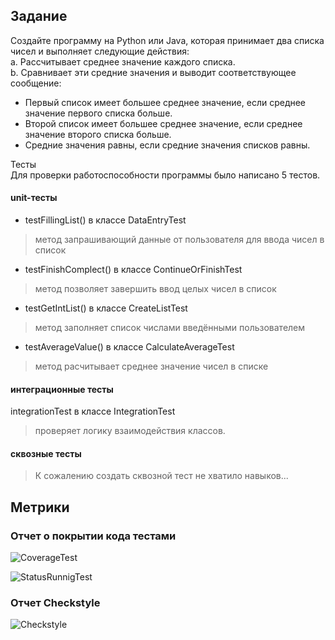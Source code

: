 ## Задание 

Создайте программу на Python или Java, которая принимает два списка чисел и выполняет следующие действия:  
a. Рассчитывает среднее значение каждого списка.  
b. Сравнивает эти средние значения и выводит соответствующее сообщение:
- Первый список имеет большее среднее значение, если среднее значение первого списка больше.
- Второй список имеет большее среднее значение, если среднее значение второго списка больше.
- Средние значения равны, если средние значения списков равны.


Тесты  
Для проверки работоспособности программы было написано 5 тестов.

#### unit-тесты
* testFillingList() в классе DataEntryTest  
>  метод запрашивающий данные от пользователя для ввода чисел в список
* testFinishComplect() в классе ContinueOrFinishTest  
> метод позволяет завершить ввод целых чисел в список
* testGetIntList() в классе CreateListTest  
> метод заполняет список числами введёнными пользователем
* testAverageValue() в классе CalculateAverageTest
> метод расчитывает среднее значение чисел в списке

#### интеграционные тесты
integrationTest в классе IntegrationTest
> проверяет логику взаимодействия классов.

#### сквозные тесты
> К сожалению создать сквозной тест не хватило навыков...

## Метрики
### Отчет о покрытии кода тестами  
![CoverageTest](https://github.com/A1eksX/UnitTestHW/blob/HW6/Screenshots/CodeCoverage.jpg?raw=true)

![StatusRunnigTest](https://github.com/A1eksX/UnitTestHW/blob/HW6/Screenshots/StatusRunnigTest.jpg?raw=true)

### Отчет Checkstyle
![Checkstyle](https://github.com/A1eksX/UnitTestHW/blob/HW6/Screenshots/Checkstyle.png?raw=true)